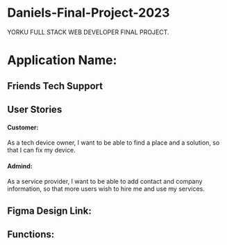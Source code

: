 # Daniels-Final-Project-2023
YORKU FULL STACK WEB DEVELOPER FINAL PROJECT.

# Application Name:
## **Friends Tech Support**

## User Stories
#### Customer:
As a tech device owner, I want to be able to find a place and a solution, so that I can fix my device. 
#### Admind: 
As a service provider, I want to be able to add contact and company information, so that more users wish to hire me and use my services.

## Figma Design Link:


## Functions:
